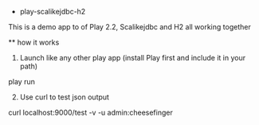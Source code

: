 * play-scalikejdbc-h2

This is a demo app to of Play 2.2, Scalikejdbc and H2 all working together

** how it works

1. Launch like any other play app (install Play first and include it in your path)

  play run
  
2. Use curl to test json output

  curl localhost:9000/test -v -u admin:cheesefinger
